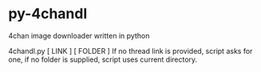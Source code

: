 py-4chandl
==========

4chan image downloader written in python

4chandl.py [ LINK ] [ FOLDER ]
If no thread link is provided, script asks for one, if no folder is supplied, script uses current directory.

